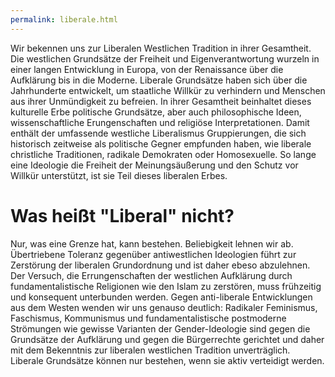 ```yaml
---
permalink: liberale.html
---
```


Wir bekennen uns zur Liberalen Westlichen Tradition in ihrer Gesamtheit.
Die westlichen Grundsätze der Freiheit und Eigenverantwortung wurzeln in einer langen Entwicklung in Europa, von der Renaissance über die Aufklärung bis in die Moderne.
Liberale Grundsätze haben sich über die Jahrhunderte entwickelt, um staatliche Willkür zu verhindern und Menschen aus ihrer Unmündigkeit zu befreien.
In ihrer Gesamtheit beinhaltet dieses kulturelle Erbe politische Grundsätze, aber auch philosophische Ideen, wissenschaftliche Erungenschaften und religiöse Interpretationen.
Damit enthält der umfassende westliche Liberalismus Gruppierungen, die sich historisch zeitweise als politische Gegner empfunden haben, wie liberale christliche Traditionen, radikale Demokraten oder Homosexuelle.
So lange eine Ideologie die Freiheit der Meinungsäußerung und den Schutz vor Willkür unterstützt, ist sie Teil dieses liberalen Erbes.

# Was heißt "Liberal" nicht?

Nur, was eine Grenze hat, kann bestehen.
Beliebigkeit lehnen wir ab.
Übertriebene Toleranz gegenüber antiwestlichen Ideologien führt zur Zerstörung der liberalen Grundordnung und ist daher ebeso abzulehnen.
Der Versuch, die Errungenschaften der westlichen Aufklärung durch fundamentalistische Religionen wie den Islam zu zerstören, muss frühzeitig und konsequent unterbunden werden.
Gegen anti-liberale Entwicklungen aus dem Westen wenden wir uns genauso deutlich:
Radikaler Feminismus, Faschismus, Kommunismus und fundamentalistische postmoderne Strömungen wie gewisse Varianten der Gender-Ideologie sind gegen die Grundsätze der Aufklärung und gegen die Bürgerrechte gerichtet und daher mit dem Bekenntnis zur liberalen westlichen Tradition unverträglich.
Liberale Grundsätze können nur bestehen, wenn sie aktiv verteidigt werden.
